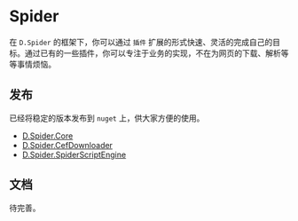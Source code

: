 # Spider

在 `D.Spider` 的框架下，你可以通过 `插件` 扩展的形式快速、灵活的完成自己的目标。通过已有的一些插件，你可以专注于业务的实现，不在为网页的下载、解析等等事情烦恼。

## 发布

已经将稳定的版本发布到 `nuget` 上，供大家方便的使用。

* [D.Spider.Core](https://www.nuget.org/packages/D.Spider.Core/)
* [D.Spider.CefDownloader](https://www.nuget.org/packages/D.Spider.CefDownloader/)
* [D.Spider.SpiderScriptEngine](https://www.nuget.org/packages/D.Spider.SpiderScriptEngine/)

## 文档

待完善。